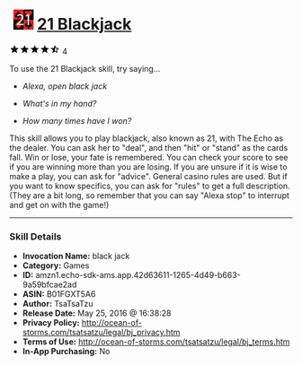 # &nbsp;<img src="skill_icon" alt="21 Blackjack icon" width="36"> [21 Blackjack](http://alexa.amazon.com/#skills/amzn1.echo-sdk-ams.app.42d63611-1265-4d49-b663-9a59bfcae2ad)
![4.4 stars](../../images/ic_star_black_18dp_1x.png)![4.4 stars](../../images/ic_star_black_18dp_1x.png)![4.4 stars](../../images/ic_star_black_18dp_1x.png)![4.4 stars](../../images/ic_star_black_18dp_1x.png)![4.4 stars](../../images/ic_star_half_black_18dp_1x.png) 4

To use the 21 Blackjack skill, try saying...

* *Alexa, open black jack*

* *What's in my hand?*

* *How many times have I won?*

This skill allows you to play blackjack, also known as 21, with The Echo as the dealer. You can ask her to "deal", and then "hit" or "stand" as the cards fall. Win or lose, your fate is remembered. You can check your score to see if you are winning more than you are losing. If you are unsure if it is wise to make a play, you can ask for "advice".
General casino rules are used. But if you want to know specifics, you can ask for "rules" to get a full description. (They are a bit long, so remember that you can say "Alexa stop" to interrupt and get on with the game!)

***

### Skill Details

* **Invocation Name:** black jack
* **Category:** Games
* **ID:** amzn1.echo-sdk-ams.app.42d63611-1265-4d49-b663-9a59bfcae2ad
* **ASIN:** B01FGXT5A6
* **Author:** TsaTsaTzu
* **Release Date:** May 25, 2016 @ 16:38:28
* **Privacy Policy:** http://ocean-of-storms.com/tsatsatzu/legal/bj_privacy.htm
* **Terms of Use:** http://ocean-of-storms.com/tsatsatzu/legal/bj_terms.htm
* **In-App Purchasing:** No
